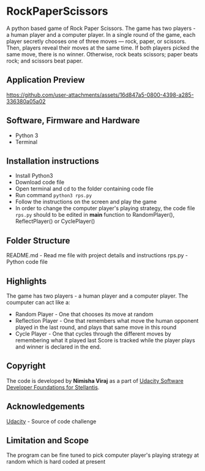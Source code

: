 # RockPaperScissors
A python based game of Rock Paper Scissors. The game has two players - a human player and a computer player. In a single round of the game, each player secretly chooses one of three moves — rock, paper, or scissors. Then, players reveal their moves at the same time. If both players picked the same move, there is no winner. Otherwise, rock beats scissors; paper beats rock; and scissors beat paper.


## Application Preview

https://github.com/user-attachments/assets/16d847a5-0800-4398-a285-336380a05a02


## Software, Firmware and Hardware

* Python 3
* Terminal


## Installation instructions

* Install Python3
* Download code file
* Open terminal and cd to the folder containing code file
* Run command
```python3 rps.py```
* Follow the instructions on the screen and play the game
* In order to change the computer player's playing strategy, the code file `rps.py` should to be edited in __main__ function to RandomPlayer(), ReflectPlayer() or CyclePlayer()


## Folder Structure

README.md - Read me file with project details and instructions
rps.py - Python code file


## Highlights

The game has two players - a human player and a computer player. The coumputer can act like a:
* Random Player - One that chooses its move at random
* Reflection Player - One that remembers what move the human opponent played in the last round, and plays that same move in this round
* Cycle Player - One that cycles through the different moves by remembering what it played last
Score is tracked while the player plays and winner is declared in the end.


## Copyright

The code is developed by **Nimisha Viraj** as a part of [Udacity Software Developer Foundations for Stellantis](https://www.udacity.com/enrollment/nd000-ent-stellantis). 


## Acknowledgements

[Udacity](https://udacity.com) - Source of code challenge


## Limitation and Scope

The program can be fine tuned to pick computer player's playing strategy at random which is hard coded at present
